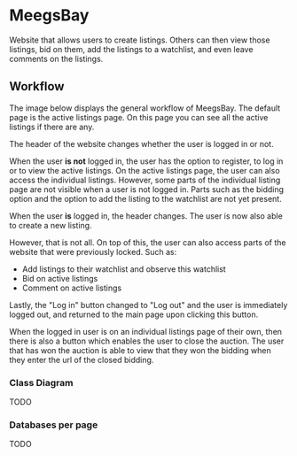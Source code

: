 # MeegsBay

Website that allows users to create listings. Others can then view those listings, bid on them, add the listings to a watchlist, and even leave comments on the listings.


## Workflow

The image below displays the general workflow of MeegsBay. The default page is the active listings page. On this page you can see all the active listings if there are any.

The header of the website changes whether the user is logged in or not.

When the user **is not** logged in, the user has the option to register, to log in or to view the active listings. On the active listings page, the user can also access the individual listings. However, some parts of the individual listing page are not visible when a user is not logged in. Parts such as the bidding option and the option to add the listing to the watchlist are not yet present.

When the user **is** logged in, the header changes. The user is now also able to create a new listing.

However, that is not all. On top of this, the user can also access parts of the website that were previously locked. Such as:
- Add listings to their watchlist and observe this watchlist
- Bid on active listings
- Comment on active listings

Lastly, the "Log in" button changed to "Log out" and the user is immediately logged out, and returned to the main page upon clicking this button.

When the logged in user is on an individual listings page of their own, then there is also a button which enables the user to close the auction. The user that has won the auction is able to view that they won the bidding when they enter the url of the closed bidding.

### Class Diagram

TODO

### Databases per page

TODO
